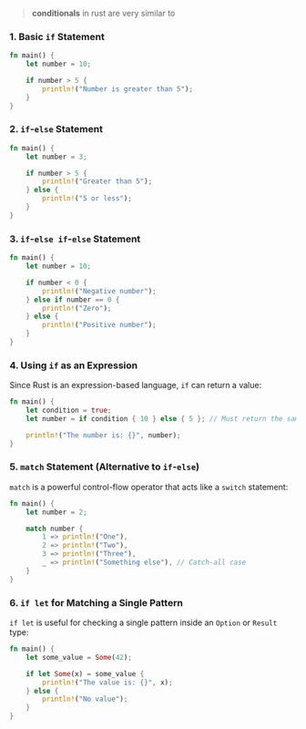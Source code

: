 > **conditionals** in rust are very similar to 

### 1. **Basic `if` Statement**
```rust
fn main() {
    let number = 10;

    if number > 5 {
        println!("Number is greater than 5");
    }
}
```

### 2. **`if`-`else` Statement**
```rust
fn main() {
    let number = 3;

    if number > 5 {
        println!("Greater than 5");
    } else {
        println!("5 or less");
    }
}
```

### 3. **`if`-`else if`-`else` Statement**
```rust
fn main() {
    let number = 10;

    if number < 0 {
        println!("Negative number");
    } else if number == 0 {
        println!("Zero");
    } else {
        println!("Positive number");
    }
}
```

### 4. **Using `if` as an Expression**
Since Rust is an expression-based language, `if` can return a value:
```rust
fn main() {
    let condition = true;
    let number = if condition { 10 } else { 5 }; // Must return the same type

    println!("The number is: {}", number);
}
```

### 5. **`match` Statement (Alternative to `if`-`else`)**
`match` is a powerful control-flow operator that acts like a `switch` statement:
```rust
fn main() {
    let number = 2;

    match number {
        1 => println!("One"),
        2 => println!("Two"),
        3 => println!("Three"),
        _ => println!("Something else"), // Catch-all case
    }
}
```

### 6. **`if let` for Matching a Single Pattern**
`if let` is useful for checking a single pattern inside an `Option` or `Result` type:
```rust
fn main() {
    let some_value = Some(42);

    if let Some(x) = some_value {
        println!("The value is: {}", x);
    } else {
        println!("No value");
    }
}
```
 